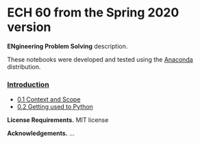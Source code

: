 # ECH 60 from the Spring 2020 version

**ENgineering Problem Solving** description.

These notebooks were developed and tested using the [Anaconda](https://www.anaconda.com/download/) distribution.

### [Introduction](https://github.com/hmanikantan/Python-Repo/blob/master/Chapter_00.ipynb)
- [0.1 Context and Scope](https://github.com/hmanikantan/Python-Repo/blob/master/Chapter_00.ipynb#scope)
- [0.2 Getting used to Python](https://github.com/hmanikantan/Python-Repo/blob/master/Chapter_00.ipynb#install)

**License Requirements.** MIT license

**Acknowledgements.** ...
